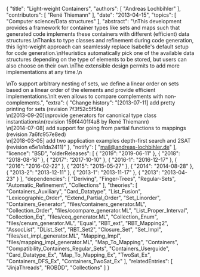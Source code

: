 {
    "title": "Light-weight Containers",
    "authors": [
        "Andreas Lochbihler"
    ],
    "contributors": [
        "René Thiemann"
    ],
    "date": "2013-04-15",
    "topics": [
        "Computer science/Data structures"
    ],
    "abstract": "\nThis development provides a framework for container types like sets and maps such that generated code implements these containers with different (efficient) data structures.\nThanks to type classes and refinement during code generation, this light-weight approach can seamlessly replace Isabelle's default setup for code generation.\nHeuristics automatically pick one of the available data structures depending on the type of elements to be stored, but users can also choose on their own.\nThe extensible design permits to add more implementations at any time.\n<p>\nTo support arbitrary nesting of sets, we define a linear order on sets based on a linear order of the elements and provide efficient implementations.\nIt even allows to compare complements with non-complements.",
    "extra": {
        "Change history": "[2013-07-11] add pretty printing for sets (revision 7f3f52c5f5fa)<br>\n[2013-09-20]\nprovide generators for canonical type class instantiations\n(revision 159f4401f4a8 by René Thiemann)<br>\n[2014-07-08] add support for going from partial functions to mappings (revision 7a6fc957e8ed)<br>\n[2018-03-05] add two application examples depth-first search and 2SAT (revision e5e1a1da2411)"
    },
    "notify": [
        "mail@andreas-lochbihler.de"
    ],
    "licence": "BSD",
    "olderReleases": [
        {
            "2019": "2019-06-11"
        },
        {
            "2018": "2018-08-16"
        },
        {
            "2017": "2017-10-10"
        },
        {
            "2016-1": "2016-12-17"
        },
        {
            "2016": "2016-02-22"
        },
        {
            "2015": "2015-05-27"
        },
        {
            "2014": "2014-08-28"
        },
        {
            "2013-2": "2013-12-11"
        },
        {
            "2013-1": "2013-11-17"
        },
        {
            "2013": "2013-04-23"
        }
    ],
    "dependencies": [
        "Deriving",
        "Finger-Trees",
        "Regular-Sets",
        "Automatic_Refinement",
        "Collections"
    ],
    "theories": [
        "Containers_Auxiliary",
        "Card_Datatype",
        "List_Fusion",
        "Lexicographic_Order",
        "Extend_Partial_Order",
        "Set_Linorder",
        "Containers_Generator",
        "files/containers_generator.ML",
        "Collection_Order",
        "files/ccompare_generator.ML",
        "List_Proper_Interval",
        "Collection_Eq",
        "files/ceq_generator.ML",
        "Collection_Enum",
        "files/cenum_generator.ML",
        "Equal",
        "RBT_ext",
        "RBT_Mapping2",
        "AssocList",
        "DList_Set",
        "RBT_Set2",
        "Closure_Set",
        "Set_Impl",
        "files/set_impl_generator.ML",
        "Mapping_Impl",
        "files/mapping_impl_generator.ML",
        "Map_To_Mapping",
        "Containers",
        "Compatibility_Containers_Regular_Sets",
        "Containers_Userguide",
        "Card_Datatype_Ex",
        "Map_To_Mapping_Ex",
        "TwoSat_Ex",
        "Containers_DFS_Ex",
        "Containers_TwoSat_Ex"
    ],
    "relatedEntries": [
        "JinjaThreads",
        "ROBDD",
        "Collections"
    ]
}